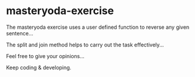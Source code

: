 # masteryoda-exercise

The masteryoda exercise uses a user defined function to reverse any given sentence...

The split and join method helps to carry out the task effectively...

Feel free to give your opinions...

Keep coding & developing.
